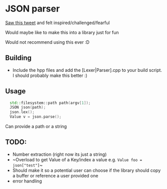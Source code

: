 # JSON parser
[Saw this tweet](https://x.com/JohnBurton/status/1875147123148324977) and felt inspired/challenged/fearful

Would maybe like to make this into a library just for fun

Would not recommend using this ever :D

## Building

- Include the hpp files and add the [Lexer|Parser].cpp to your build script. I should probably make this better :)

## Usage 
```cpp
  std::filesystem::path path(argv[1]);
  JSON json(path);
  json.lex();
  Value v = json.parse();
```
Can provide a path or a string 

## TODO:
- Number extraction (right now its just a string)
- ~Overload to get Value of a Key/index a value e.g. `Value foo = json["test"]`~
- Should make it so a potential user can choose if the library should copy a buffer or reference a user provided one
- error handling
